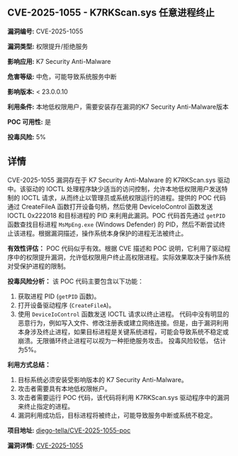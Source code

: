 ## CVE-2025-1055 - K7RKScan.sys 任意进程终止

**漏洞编号:** CVE-2025-1055

**漏洞类型:** 权限提升/拒绝服务

**影响应用:** K7 Security Anti-Malware

**危害等级:** 中危，可能导致系统服务中断

**影响版本:** < 23.0.0.10

**利用条件:** 本地低权限用户，需要安装存在漏洞的K7 Security Anti-Malware版本

**POC 可用性:** 是

**投毒风险:** 5%

## 详情

CVE-2025-1055 漏洞存在于 K7 Security Anti-Malware 的 K7RKScan.sys 驱动中。该驱动的 IOCTL 处理程序缺少适当的访问控制，允许本地低权限用户发送特制的 IOCTL 请求，从而终止以管理员或系统权限运行的进程。提供的 POC 代码通过 CreateFileA 函数打开设备句柄，然后使用 DeviceIoControl 函数发送 IOCTL 0x222018 和目标进程的 PID 来利用此漏洞。POC 代码首先通过 `getPID` 函数查找目标进程 `MsMpEng.exe` (Windows Defender) 的 PID，然后不断尝试终止该进程。根据漏洞描述，操作系统本身保护的进程无法被终止。

**有效性评估：**
POC 代码似乎有效。根据 CVE 描述和 POC 说明，它利用了驱动程序中的权限提升漏洞，允许低权限用户终止高权限进程。实际效果取决于操作系统对受保护进程的限制。

**投毒风险分析：**
该 POC 代码主要包含以下功能：
1.  获取进程 PID (`getPID` 函数)。
2.  打开设备驱动程序 (`CreateFileA`)。
3.  使用 `DeviceIoControl` 函数发送 IOCTL 请求以终止进程。
代码中没有明显的恶意行为，例如写入文件、修改注册表或建立网络连接。但是，由于漏洞利用本身涉及终止进程，如果目标进程是关键系统进程，可能会导致系统不稳定或崩溃。无限循环终止进程可以视为一种拒绝服务攻击。 投毒风险较低， 估计为5%。

**利用方式总结：**
1.  目标系统必须安装受影响版本的 K7 Security Anti-Malware。
2.  攻击者需要具有本地低权限帐户。
3.  攻击者需要运行 POC 代码，该代码将利用 K7RKScan.sys 驱动程序中的漏洞来终止指定的进程。
4.  漏洞利用成功后，目标进程将被终止，可能导致服务中断或系统不稳定。

**项目地址:** [diego-tella/CVE-2025-1055-poc](https://github.com/diego-tella/CVE-2025-1055-poc)

**漏洞详情:** [CVE-2025-1055](https://nvd.nist.gov/vuln/detail/CVE-2025-1055)